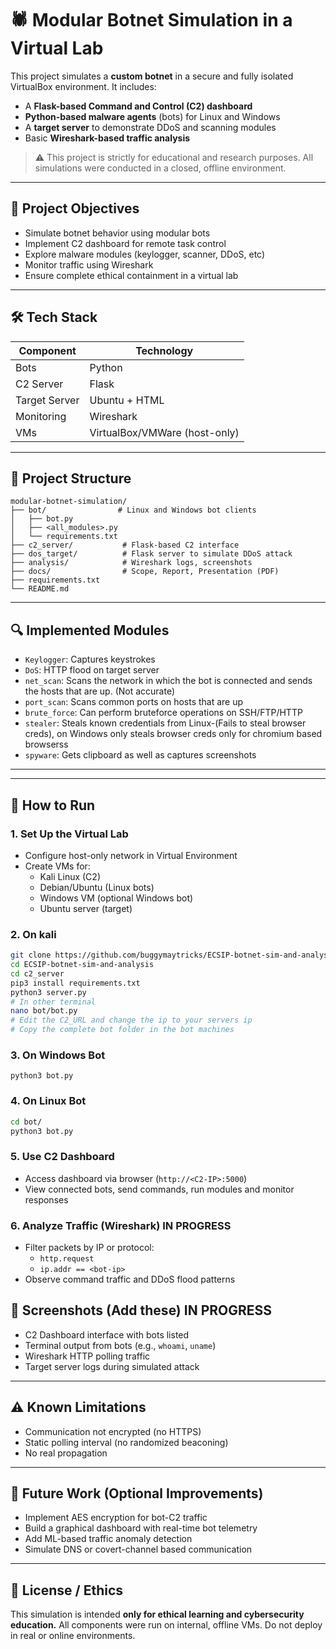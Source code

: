 # 🕷️ Modular Botnet Simulation in a Virtual Lab

This project simulates a **custom botnet** in a secure and fully isolated VirtualBox environment. It includes:

- A **Flask-based Command and Control (C2) dashboard**
- **Python-based malware agents** (bots) for Linux and Windows
- A **target server** to demonstrate DDoS and scanning modules
- Basic **Wireshark-based traffic analysis**

> ⚠️ This project is strictly for educational and research purposes. All simulations were conducted in a closed, offline environment.

---

## 🎯 Project Objectives

- Simulate botnet behavior using modular bots
- Implement C2 dashboard for remote task control
- Explore malware modules (keylogger, scanner, DDoS, etc)
- Monitor traffic using Wireshark
- Ensure complete ethical containment in a virtual lab

---

## 🛠 Tech Stack

| Component       | Technology              |
|----------------|--------------------------|
| Bots           | Python                   |
| C2 Server      | Flask                    |
| Target Server  | Ubuntu + HTML           |
| Monitoring     | Wireshark                |
| VMs            | VirtualBox/VMWare (host-only)   |

---

## 📁 Project Structure

```
modular-botnet-simulation/
├── bot/                # Linux and Windows bot clients
│   ├── bot.py
│   ├── <all_modules>.py
│   └── requirements.txt
├── c2_server/           # Flask-based C2 interface
├── dos_target/          # Flask server to simulate DDoS attack
├── analysis/            # Wireshark logs, screenshots
├── docs/                # Scope, Report, Presentation (PDF)
├── requirements.txt
└── README.md
```

---

## 🔍 Implemented Modules

- `Keylogger`: Captures keystrokes
- `DoS`: HTTP flood on target server
- `net_scan`: Scans the network in which the bot is connected and sends the hosts that are up. (Not accurate)
- `port_scan`: Scans common ports on hosts that are up
- `brute_force`: Can perform bruteforce operations on SSH/FTP/HTTP
- `stealer`: Steals known credentials from Linux-(Fails to steal browser creds), on Windows only steals browser creds only for chromium based browserss
- `spyware`: Gets clipboard as well as captures screenshots

---

---

## 🚀 How to Run

### 1. Set Up the Virtual Lab
- Configure host-only network in Virtual Environment
- Create VMs for:
  - Kali Linux (C2)
  - Debian/Ubuntu (Linux bots)
  - Windows VM (optional Windows bot)
  - Ubuntu server (target)

### 2. On kali
```bash
git clone https://github.com/buggymaytricks/ECSIP-botnet-sim-and-analysis.git
cd ECSIP-botnet-sim-and-analysis
cd c2_server
pip3 install requirements.txt
python3 server.py
# In other terminal
nano bot/bot.py
# Edit the C2_URL and change the ip to your servers ip
# Copy the complete bot folder in the bot machines
```

### 3. On Windows Bot
```
python3 bot.py
```

### 4. On Linux Bot
```bash
cd bot/
python3 bot.py
```

### 5. Use C2 Dashboard
- Access dashboard via browser (`http://<C2-IP>:5000`)
- View connected bots, send commands, run modules and monitor responses

### 6. Analyze Traffic (Wireshark) IN PROGRESS
- Filter packets by IP or protocol:
  - `http.request`
  - `ip.addr == <bot-ip>`
- Observe command traffic and DDoS flood patterns

## 📸 Screenshots (Add these) IN PROGRESS

- C2 Dashboard interface with bots listed
- Terminal output from bots (e.g., `whoami`, `uname`)
- Wireshark HTTP polling traffic
- Target server logs during simulated attack

---

## ⚠️ Known Limitations

- Communication not encrypted (no HTTPS)
- Static polling interval (no randomized beaconing)
- No real propagation

---

## 🧠 Future Work (Optional Improvements)

- Implement AES encryption for bot-C2 traffic
- Build a graphical dashboard with real-time bot telemetry
- Add ML-based traffic anomaly detection
- Simulate DNS or covert-channel based communication

---

## 📜 License / Ethics

This simulation is intended **only for ethical learning and cybersecurity education.**
All components were run on internal, offline VMs. Do not deploy in real or online environments.
